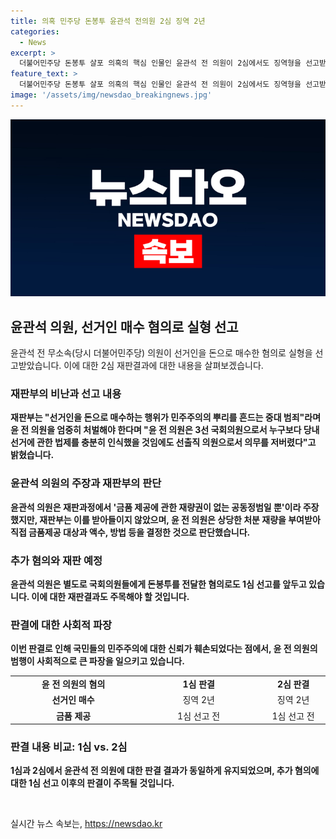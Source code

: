 ```yaml
---
title: 의혹 민주당 돈봉투 윤관석 전의원 2심 징역 2년
categories:
  - News
excerpt: >
  더불어민주당 돈봉투 살포 의혹의 핵심 인물인 윤관석 전 의원이 2심에서도 징역형을 선고받았다. 재판부는 선거인을 돈으로 매수하는 행위는 민주주의의 중대 범죄라며 윤 전 의원에 대해 엄중한 처벌을 요구했다. 윤 전 의원과 강래구 전 한국수자원공사 상임감사는 1심과 같이 각각 징역 2년, 1년8개월에 벌금 600만원을 선고받았다. 윤 전 의원은 혐의를 부인했지만 재판부는 이를 받아들이지 않았다. 이번 판결은 국민들의 민주주의에 대한 신뢰를 훼손하는 중대한 사건으로 떠오르고 있다.
feature_text: >
  더불어민주당 돈봉투 살포 의혹의 핵심 인물인 윤관석 전 의원이 2심에서도 징역형을 선고받았다. 재판부는 선거인을 돈으로 매수하는 행위는 민주주의의 중대 범죄라며 윤 전 의원에 대해 엄중한 처벌을 요구했다. 윤 전 의원과 강래구 전 한국수자원공사 상임감사는 1심과 같이 각각 징역 2년, 1년8개월에 벌금 600만원을 선고받았다. 윤 전 의원은 혐의를 부인했지만 재판부는 이를 받아들이지 않았다. 이번 판결은 국민들의 민주주의에 대한 신뢰를 훼손하는 중대한 사건으로 떠오르고 있다.
image: '/assets/img/newsdao_breakingnews.jpg'
---
```


<p><img src="/assets/img/newsdao_breakingnews.jpg" alt="flaretime 속보" /></p>

<h2 data-ke-size="size26">윤관석 의원, 선거인 매수 혐의로 실형 선고</h2>

<p data-ke-size="size16">윤관석 전 무소속(당시 더불어민주당) 의원이 선거인을 돈으로 매수한 혐의로 실형을 선고받았습니다. 이에 대한 2심 재판결과에 대한 내용을 살펴보겠습니다.</p>

<h3><b>재판부의 비난과 선고 내용</b></h3>

<p data-ke-size="size16"><b>재판부는 "선거인을 돈으로 매수하는 행위가 민주주의의 뿌리를 흔드는 중대 범죄"라며 윤 전 의원을 엄중히 처벌해야 한다며 "윤 전 의원은 3선 국회의원으로서 누구보다 당내 선거에 관한 법제를 충분히 인식했을 것임에도 선출직 의원으로서 의무를 저버렸다"고 밝혔습니다.</b></p>

<h3><b>윤관석 의원의 주장과 재판부의 판단</b></h3>

<p data-ke-size="size16"><b>윤관석 의원은 재판과정에서 '금품 제공에 관한 재량권이 없는 공동정범일 뿐'이라 주장했지만, 재판부는 이를 받아들이지 않았으며, 윤 전 의원은 상당한 처분 재량을 부여받아 직접 금품제공 대상과 액수, 방법 등을 결정한 것으로 판단했습니다.</b></p>

<h3><b>추가 혐의와 재판 예정</b></h3>

<p data-ke-size="size16"><b>윤관석 의원은 별도로 국회의원들에게 돈봉투를 전달한 혐의로도 1심 선고를 앞두고 있습니다. 이에 대한 재판결과도 주목해야 할 것입니다.</b></p>

<h3><b>판결에 대한 사회적 파장</b></h3>

<p data-ke-size="size16"><b>이번 판결로 인해 국민들의 민주주의에 대한 신뢰가 훼손되었다는 점에서, 윤 전 의원의 범행이 사회적으로 큰 파장을 일으키고 있습니다.</b></p>

<table>
    <tbody>
        <tr>
            <td style="text-align: center; width: 349.5px; height: 17px;"><b>윤 전 의원의 혐의</b></td>
            <td style="text-align: center; width: 347.5px; height: 17px;"><b>1심 판결</b></td>
            <td style="text-align: center; width: 159.5px; height: 17px;"><b>2심 판결</b></td>
        </tr>
        <tr>
            <td style="text-align: center; height: 17px;"><b>선거인 매수</b></td>
            <td style="text-align: center; height: 17px;">징역 2년</td>
            <td style="text-align: center; height: 17px;">징역 2년</td>
        </tr>
        <tr>
            <td style="text-align: center; height: 17px;"><b>금품 제공</b></td>
            <td style="text-align: center; height: 17px;">1심 선고 전</td>
            <td style="text-align: center; height: 17px;">1심 선고 전</td>
        </tr>
    </tbody>
</table>

<h3><b>판결 내용 비교: 1심 vs. 2심</b></h3>

<p data-ke-size="size16"><b>1심과 2심에서 윤관석 전 의원에 대한 판결 결과가 동일하게 유지되었으며, 추가 혐의에 대한 1심 선고 이후의 판결이 주목될 것입니다.</b></p>

<p data-ke-size="size16">&nbsp;</p>
실시간 뉴스 속보는, <a href="https://newsdao.kr" rel="dofollow">https://newsdao.kr</a>


